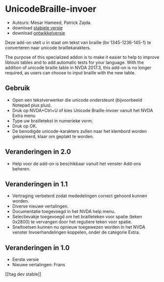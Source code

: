 # UnicodeBraille-invoer #

* Auteurs: Mesar Hameed, Patrick Zajda.
* download [stabiele versie][1]
* download [ontwikkelversie][2]

Deze add-on stelt u in staat om tekst van braille (bv 1345-1236-145-1) te
converteren naar unicode braillekarakters.

The purpose of this specialized addon is to make it easier to help to
improve liblouis tables and to add automatic tests for your language. With
the addition of unicode braille table in NVDA 2017.3, this add-on is no
longer required, as users can choose to input braille with the new table.

## Gebruik ##

* Open een tekstverwerker die unicode ondersteunt (bijvoorbeeld Notepad plus
  plus).
* Druk op NVDA+Ctrl+U of kies Unicode Braille-invoer vanuit het NVDA Extra
  menu
* Type uw brailletekst in numerieke vorm.
* Druk op OK.
* De benodigde unicode-karakters zullen naar het klembord worden gekopieerd,
  klaar om geplakt te worden.

## Veranderingen in 2.0 ##

* Help voor de add-on is beschikbaar vanuit het venster Add-ons beheren.

## Veranderingen in 1.1 ##

* Vertraging verbeterd zodat mededelingen correct gehoord kunnen worden.
* Diverse nieuwe vertalingen.
* Documentatie toegevoegd in het NVDA help menu.
* Selectievakje toegevoegd om het brailleteken voor spatie (teken 0x2800) te
  vervangen door het reguliere teken voor spatie.
* Sneltoetsen kunnen nu opnieuw toegewezen worden in het NVDA venster
  Invoerhandelingen koppelen, onder de categorie Extra.

## Veranderingen in 1.0 ##

* Eerste versie
* Nieuwe vertalingen: Frans

[[!tag dev stable]]

[1]: https://addons.nvda-project.org/files/get.php?file=ubi

[2]: https://addons.nvda-project.org/files/get.php?file=ubi-dev
